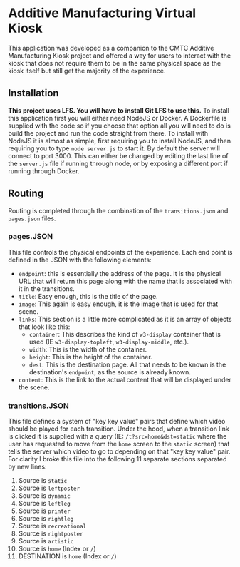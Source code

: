 # Additive Manufacturing Virtual Kiosk
This application was developed as a companion to the CMTC Additive Manufacturing Kiosk project and offered a way for users to interact with the kiosk that does not require them to be in the same physical space as the kiosk itself but still get the majority of the experience.
## Installation
**This project uses LFS. You will have to install Git LFS to use this.**
To install this application first you will either need NodeJS or Docker. A Dockerfile is supplied with the code so if you choose that option all you will need to do is build the project and run the code straight from there.
To install with NodeJS it is almost as simple, first requiring you to install NodeJS, and then requiring you to type `node server.js` to start it.
By default the server will connect to port 3000. This can either be changed by editing the last line of the `server.js` file if running through node, or by exposing a different port if running through Docker.
## Routing
Routing is completed through the combination of the `transitions.json` and `pages.json` files.
### pages.JSON
This file controls the physical endpoints of the experience. Each end point is defined in the JSON with the following elements:
 * `endpoint`: this is essentially the address of the page. It is the physical URL that will return this page along with the name that is associated with it in the transitions.
 * `title`: Easy enough, this is the title of the page.
 * `image`: This again is easy enough, it is the image that is used for that scene.
 * `links`: This section is a little more complicated as it is an array of objects that look like this:
    * `container`: This describes the kind of `w3-display` container that is used (IE `w3-display-topleft`, `w3-display-middle`, etc.).
    * `width`: This is the width of the container.
    * `height`: This is the height of the container.
    * `dest`: This is the destination page. All that needs to be known is the destination's `endpoint`, as the source is already known.
 * `content`: This is the link to the actual content that will be displayed under the scene.
### transitions.JSON
This file defines a system of "key key value" pairs that define which video should be played for each transition.
Under the hood, when a transition link is clicked it is supplied with a query (IE: `/t?src=home&dst=static` where the user has requested to move from the `home` screen to the `static` screen) that tells the server which video to go to depending on that "key key value" pair.
For clarity I broke this file into the following 11 separate sections separated by new lines:
1. Source is `static`
2. Source is `leftposter`
3. Source is `dynamic`
4. Source is `leftleg`
5. Source is `printer`
6. Source is `rightleg`
7. Source is `recreational`
8. Source is `rightposter`
9. Source is `artistic`
10. Source is `home` (Index or `/`)
11. DESTINATION is `home` (Index or `/`)
